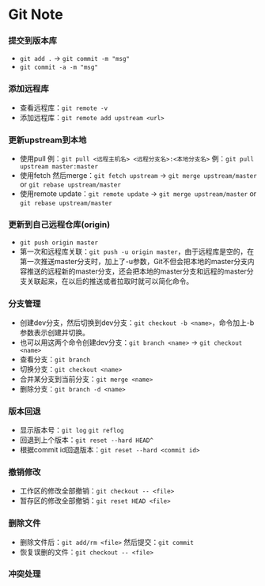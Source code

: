 # Git Note

### 提交到版本库
* `git add .` -> `git commit -m "msg"`
* `git commit -a -m "msg"`

### 添加远程库
* 查看远程库：`git remote -v`
* 添加远程库：`git remote add upstream <url>`

### 更新upstream到本地
* 使用pull 例：`git pull <远程主机名> <远程分支名>:<本地分支名>` 例：`git pull upstream master:master`
* 使用fetch 然后merge：`git fetch upstream` -> `git merge upstream/master` or `git rebase upstream/master`
* 使用remote update：`git remote update` -> `git merge upstream/master` or `git rebase upstream/master`

### 更新到自己远程仓库(origin)
* `git push origin master`
* 第一次和远程库关联：`git push -u origin master`，由于远程库是空的，在第一次推送master分支时，加上了-u参数，Git不但会把本地的master分支内容推送的远程新的master分支，还会把本地的master分支和远程的master分支关联起来，在以后的推送或者拉取时就可以简化命令。

### 分支管理
* 创建dev分支，然后切换到dev分支：`git checkout -b <name>`，命令加上-b参数表示创建并切换。
* 也可以用这两个命令创建dev分支：`git branch <name>` -> `git checkout <name>`
* 查看分支：`git branch`
* 切换分支：`git checkout <name>`
* 合并某分支到当前分支：`git merge <name>`
* 删除分支：`git branch -d <name>`

### 版本回退
* 显示版本号：`git log` `git reflog`
* 回退到上个版本：`git reset --hard HEAD^`
* 根据commit id回退版本：`git reset --hard <commit id>`

### 撤销修改
* 工作区的修改全部撤销：`git checkout -- <file>`
* 暂存区的修改全部撤销：`git reset HEAD <file>`

### 删除文件
* 删除文件后：`git add/rm <file>` 然后提交：`git commit`
* 恢复误删的文件：`git checkout -- <file>`

### 冲突处理
